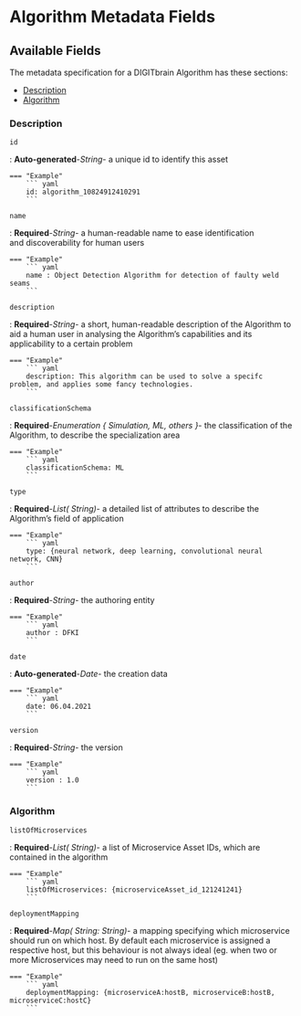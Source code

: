 # Algorithm Metadata Fields

## Available Fields 

The metadata specification for a DIGITbrain Algorithm
has these sections:

- [Description](#description)
- [Algorithm](#algorithm)


### Description


`id`

:   **Auto-generated**-*String*- a unique id to identify this asset

    === "Example"
        ``` yaml     
        id: algorithm_10824912410291
        ```

`name `

:   **Required**-*String*- a human-readable name to ease identification and discoverability for human users

    === "Example"
        ``` yaml     
        name : Object Detection Algorithm for detection of faulty weld seams
        ```

`description`

:   **Required**-*String*- a short, human-readable description of the Algorithm to aid a human user in analysing the Algorithm’s capabilities and its applicability to a certain problem

    === "Example"
        ``` yaml     
        description: This algorithm can be used to solve a specifc problem, and applies some fancy technologies.
        ```

`classificationSchema`

:   **Required**-*Enumeration { Simulation, ML, others }*- the classification of the Algorithm, to describe the specialization area

    === "Example"
        ``` yaml     
        classificationSchema: ML
        ```

`type`

:   **Required**-*List( String)*- a detailed list of attributes to describe the Algorithm’s field of application

    === "Example"
        ``` yaml     
        type: {neural network, deep learning, convolutional neural network, CNN}
        ```

`author `

:   **Required**-*String*- the authoring entity

    === "Example"
        ``` yaml     
        author : DFKI
        ```

`date`

:   **Auto-generated**-*Date*- the creation data

    === "Example"
        ``` yaml     
        date: 06.04.2021
        ```

`version `

:   **Required**-*String*- the version

    === "Example"
        ``` yaml     
        version : 1.0
        ```


### Algorithm


`listOfMicroservices`

:   **Required**-*List( String)*- a list of Microservice Asset IDs, which are contained in the algorithm

    === "Example"
        ``` yaml     
        listOfMicroservices: {microserviceAsset_id_121241241}
        ```

`deploymentMapping`

:   **Required**-*Map( String: String)*- a mapping specifying which microservice should run on which host. By default each microservice is assigned a respective host, but this behaviour is not always ideal (eg. when two or more Microservices may need to run on the same host)

    === "Example"
        ``` yaml     
        deploymentMapping: {microserviceA:hostB, microserviceB:hostB, microserviceC:hostC}
        ```
